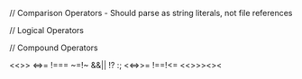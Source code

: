 // Comparison Operators - Should parse as string literals, not file references



           

// Logical Operators           

  
           

// Compound Operators


         

<<>>
<=>=
!===
~=!~
&&||
!?
:;
<<=>>=
!==!<=
<<>>><><

